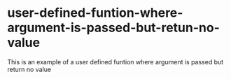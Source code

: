 # user-defined-funtion-where-argument-is-passed-but-retun-no-value
This is an example of a user defined funtion where argument is passed but return no value
